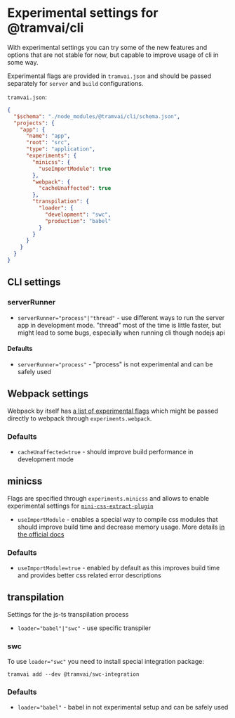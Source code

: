 # Experimental settings for @tramvai/cli

With experimental settings you can try some of the new features and options that are not stable for now, but capable to improve usage of cli in some way.

Experimental flags are provided in `tramvai.json` and should be passed separately for `server` and `build` configurations.

`tramvai.json`:

```json
{
  "$schema": "./node_modules/@tramvai/cli/schema.json",
  "projects": {
    "app": {
      "name": "app",
      "root": "src",
      "type": "application",
      "experiments": {
        "minicss": {
          "useImportModule": true
        },
        "webpack": {
          "cacheUnaffected": true
        },
        "transpilation": {
          "loader": {
            "development": "swc",
            "production": "babel"
          }
        }
      }
    }
  }
}
```

## CLI settings

### serverRunner

- `serverRunner="process"|"thread"` - use different ways to run the server app in development mode. "thread" most of the time is little faster, but might lead to some bugs, especially when running cli though nodejs api

#### Defaults

- `serverRunner="process"` - "process" is not experimental and can be safely used

## Webpack settings

Webpack by itself has [a list of experimental flags](https://webpack.js.org/configuration/experiments/#experimentsoutputmodule) which might be passed directly to webpack through `experiments.webpack`.

<!-- TODO: futureDefaults do not work right now because of errors of non-default imports from json -->
<!-- > Take a close look at webpack experimental flag [`futureDefaults`](https://webpack.js.org/configuration/experiments/#experimentsfuturedefaults) which let you to enable all of the experimental webpack features that will be included in the next major release. -->

### Defaults

- `cacheUnaffected=true` - should improve build performance in development mode

## minicss

Flags are specified through `experiments.minicss` and allows to enable experimental settings for [`mini-css-extract-plugin`](https://github.com/webpack-contrib/mini-css-extract-plugin)

- `useImportModule` - enables a special way to compile css modules that should improve build time and decrease memory usage. More details [in the official docs](https://github.com/webpack-contrib/mini-css-extract-plugin#experimentalUseImportModule)

### Defaults

- `useImportModule=true` - enabled by default as this improves build time and provides better css related error descriptions

## transpilation

Settings for the js-ts transpilation process

- `loader="babel"|"swc"` - use specific transpiler

### swc

To use `loader="swc"` you need to install special integration package:

`tramvai add --dev @tramvai/swc-integration`

### Defaults

- `loader="babel"` - babel in not experimental setup and can be safely used
